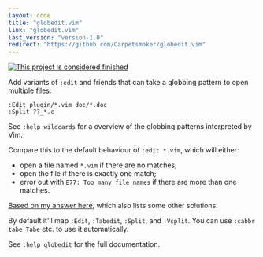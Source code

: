 ```yaml
---
layout: code
title: "globedit.vim"
link: "globedit.vim"
last_version: "version-1.0"
redirect: "https://github.com/Carpetsmoker/globedit.vim"
---
```


[![This project is considered finished](https://img.shields.io/badge/Status-finished-green.svg)](https://arp242.net/status/finished)

Add variants of `:edit` and friends that can take a globbing pattern to open
multiple files:

    :Edit plugin/*.vim doc/*.doc
    :Split ??_*.c

See `:help wildcards` for a overview of the globbing patterns interpreted by
Vim.

Compare this to the default behaviour of `:edit *.vim`, which will either:

- open a file named `*.vim` if there are no matches;
- open the file if there is exactly one match;
- error out with `E77: Too many file names` if there are more than one matches.

[Based on my answer here](http://vi.stackexchange.com/q/2108/51), which also
lists some other solutions.

By default it'll map `:Edit`, `:Tabedit`, `:Split`, and `:Vsplit`. You can use
`:cabbr tabe Tabe` etc. to use it automatically.

See `:help globedit` for the full documentation.
